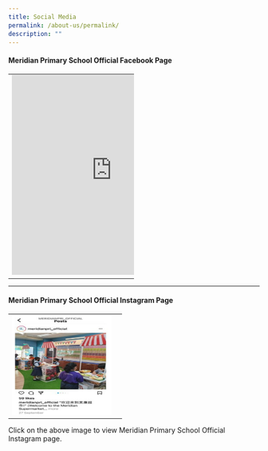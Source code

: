 ```yaml
---
title: Social Media
permalink: /about-us/permalink/
description: ""
---
```

#### Meridian Primary School Official Facebook Page

<table style="width:50%">
  <tr>
    <td><iframe allow="autoplay; clipboard-write; encrypted-media; picture-in-picture; web-share" allowfullscreen="true" frameborder="0" scrolling="no" style="border:none;overflow:hidden" height="400" width="400" src="https://www.facebook.com/plugins/page.php?href=https%3A%2F%2Fwww.facebook.com%2Fmeridianpri%2F&amp;tabs=timeline&amp;width=350&amp;height=500&amp;small\_header=false&amp;adapt\_container\_width=true&amp;hide\_cover=false&amp;show\_facepile=true&amp;appId"></iframe></td>
    <td><br><br><br><br><p><b>(https://www.facebook.com/meridianpri/)</b></p><img src="/images/About%20As/FB.png" height="200" width="200">
		</td>
  </tr>
</table>

<hr>

#### Meridian Primary School Official Instagram Page

<table style="width:50%">
  <tr>
    <td><img src="/images/About%20As/ig%20post.png" height="200" width="200"></td>
    <td>
		</td>
  </tr>
</table>


Click on the above image to view Meridian Primary School Official Instagram page.